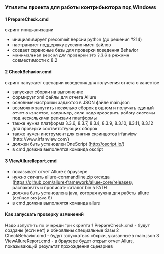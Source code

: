 ### Утилиты проекта для работы контрибьютора под Windows

#### 1 PrepareCheck.cmd

скрипт инициализации

* инициализирует precommit версии python (до решения #214)
* настраивает поддержку русских имен файлов
* создает сервисные базы для проверки поведения Behavior
* минимальная версия для проверки это 8.3.6 в режиме совместимости с 8.2


#### 2 CheckBehavior.cmd

скрипт запускает сценарии поведения для получения отчета о качестве

* запускает сборки на выполнение
* формирует xml файлы для отчета Allure
* основные настройки задаются в JSON файле main.json
* возможно запутить несколько сборок в одном и получить единый отчет о качестве, например, если надо проверить работу системы под несколькими релизами платформы
* также нужна платформа 8.3.6, 8.3.7, 8.3.8, 8.3.9, 8.3.10, 8.3.11, 8.3.12 для проверки соответствующих сборок
* также нужен инструмент для снятия скриншотов irfanview (http://www.irfanview.com/)
* должен быть установлен OneScript (http://oscript.io/)
* в cmd должна выполнятся команда oscript



#### 3 ViewAllureReport.cmd
* показывает отчет Allure в браузере
* нужно скачать allure-commandline.zip отсюда (https://github.com/allure-framework/allure-core/releases), распаковать и прописать каталог bin в PATH
* должна быть установлена java, которая нужна для работы allure (сейчас это java 8) 
* в cmd должна выполнятся команда allure



#### Как запускать проверку изменений
Надо запустить по очереди три скрипта
1 PrepareCheck.cmd - будут созданы (если нет) и обновлены специальные базы
2 CheckBehavior.cmd - будут запускаться сборки, указанные в main.json
3 ViewAllureReport.cmd - в браузере будет открыт отчет Allure, показывающий результат прохождения сценариев
